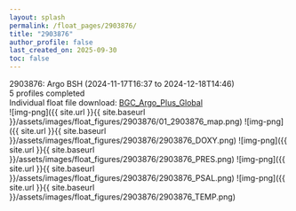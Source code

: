 ```yaml
---
layout: splash
permalink: /float_pages/2903876/
title: "2903876"
author_profile: false
last_created_on: 2025-09-30
toc: false
---
```

 
2903876: Argo BSH (2024-11-17T16:37 to 2024-12-18T14:46)\
5 profiles completed\
Individual float file download: [BGC_Argo_Plus_Global](https://ftp.soest.hawaii.edu/bgc_argo_plus/Individual_Floats/outliers_removed/2903876_Sprof_processed.nc)\
![img-png]({{ site.url }}{{ site.baseurl }}/assets/images/float_figures/2903876/01_2903876_map.png)
![img-png]({{ site.url }}{{ site.baseurl }}/assets/images/float_figures/2903876/2903876_DOXY.png)
![img-png]({{ site.url }}{{ site.baseurl }}/assets/images/float_figures/2903876/2903876_PRES.png)
![img-png]({{ site.url }}{{ site.baseurl }}/assets/images/float_figures/2903876/2903876_PSAL.png)
![img-png]({{ site.url }}{{ site.baseurl }}/assets/images/float_figures/2903876/2903876_TEMP.png)
